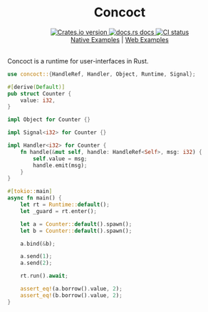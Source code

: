 <div align="center">
  <h1>Concoct</h1>
  
 <a href="https://crates.io/crates/concoct">
    <img src="https://img.shields.io/crates/v/concoct?style=flat-square"
    alt="Crates.io version" />
  </a>
  <a href="https://docs.rs/concoct">
    <img src="https://img.shields.io/badge/docs-latest-blue.svg?style=flat-square"
      alt="docs.rs docs" />
  </a>
   <a href="https://github.com/concoct-rs/concoct/actions">
    <img src="https://github.com/matthunz/concoct/actions/workflows/rust.yml/badge.svg"
      alt="CI status" />
  </a>
</div>

<div align="center">
 <a href="https://github.com/concoct-rs/concoct/tree/main/examples">Native Examples</a>
  |
 <a href="https://github.com/concoct-rs/concoct/tree/main/web_examples">Web Examples</a>
</div>

<br />

Concoct is a runtime for user-interfaces in Rust.

```rust
use concoct::{HandleRef, Handler, Object, Runtime, Signal};

#[derive(Default)]
pub struct Counter {
    value: i32,
}

impl Object for Counter {}

impl Signal<i32> for Counter {}

impl Handler<i32> for Counter {
    fn handle(&mut self, handle: HandleRef<Self>, msg: i32) {
        self.value = msg;
        handle.emit(msg);
    }
}

#[tokio::main]
async fn main() {
    let rt = Runtime::default();
    let _guard = rt.enter();

    let a = Counter::default().spawn();
    let b = Counter::default().spawn();

    a.bind(&b);

    a.send(1);
    a.send(2);

    rt.run().await;

    assert_eq!(a.borrow().value, 2);
    assert_eq!(b.borrow().value, 2);
}
```
